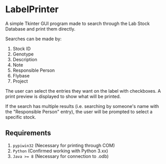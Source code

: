 # LabelPrinter

A simple Tkinter GUI program made to search through the Lab Stock Database and print them directly. 

Searches can be made by: 
1. Stock ID
2. Genotype
3. Description
4. Note
5. Responsible Person
6. Flybase
7. Project

The user can select the entries they want on the label with checkboxes. A print preview is displayed to show what will be printed.

If the search has multiple results (i.e. searching by someone's name with the "Responsible Person" entry), the user will be prompted to select a specific stock.

## Requirements

1. `pypiwin32` (Necessary for printing through COM)
2. `Python` (Confirmed working with Python 3.xx)
3. `Java >= 8` (Necessary for connection to .odb)



